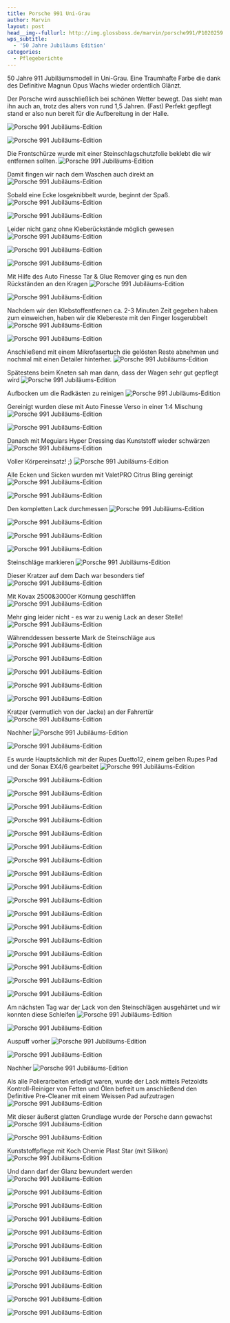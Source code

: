 ```yaml
---
title: Porsche 991 Uni-Grau
author: Marvin
layout: post
head__img--fullurl: http://img.glossboss.de/marvin/porsche991/P1020259.jpg
wps_subtitle:
  - '50 Jahre Jubiläums Edition'
categories:
  - Pflegeberichte
---
```

50 Jahre 911 Jubiläumsmodell in Uni-Grau. Eine Traumhafte Farbe die dank des Definitive Magnun Opus Wachs wieder ordentlich Glänzt.

Der Porsche wird ausschließlich bei schönen Wetter bewegt. Das sieht man ihn auch an, trotz des alters von rund 1,5 Jahren.
(Fast) Perfekt gepflegt stand er also nun bereit für die Aufbereitung in der Halle.

![Porsche 991 Jubiläums-Edition](http://img.glossboss.de/marvin/porsche991/IMG_3696.jpg)


![Porsche 991 Jubiläums-Edition](http://img.glossboss.de/marvin/porsche991/IMG_3698.jpg)

Die Frontschürze wurde mit einer Steinschlagschutzfolie beklebt die wir entfernen sollten.
![Porsche 991 Jubiläums-Edition](http://img.glossboss.de/marvin/porsche991/IMG_3699.jpg)


Damit fingen wir nach dem Waschen auch direkt an
![Porsche 991 Jubiläums-Edition](http://img.glossboss.de/marvin/porsche991/IMG_3702.jpg)

Sobald eine Ecke losgeknibbelt wurde, beginnt der Spaß.
![Porsche 991 Jubiläums-Edition](http://img.glossboss.de/marvin/porsche991/IMG_3703.jpg)


![Porsche 991 Jubiläums-Edition](http://img.glossboss.de/marvin/porsche991/IMG_3704.JPG)

Leider nicht ganz ohne Kleberückstände möglich gewesen
![Porsche 991 Jubiläums-Edition](http://img.glossboss.de/marvin/porsche991/IMG_3705.JPG)


![Porsche 991 Jubiläums-Edition](http://img.glossboss.de/marvin/porsche991/IMG_3706.JPG)


![Porsche 991 Jubiläums-Edition](http://img.glossboss.de/marvin/porsche991/IMG_3707.JPG)

Mit Hilfe des Auto Finesse Tar & Glue Remover ging es nun den Rückständen an den Kragen
![Porsche 991 Jubiläums-Edition](http://img.glossboss.de/marvin/porsche991/IMG_3708.JPG)


![Porsche 991 Jubiläums-Edition](http://img.glossboss.de/marvin/porsche991/IMG_3709.JPG)

Nachdem wir den Klebstoffentfernen ca. 2-3 Minuten Zeit gegeben haben zum einweichen, haben wir die Klebereste mit den Finger losgerubbelt
![Porsche 991 Jubiläums-Edition](http://img.glossboss.de/marvin/porsche991/IMG_3710.JPG)


![Porsche 991 Jubiläums-Edition](http://img.glossboss.de/marvin/porsche991/IMG_3711.JPG)

Anschließend mit einem Mikrofasertuch die gelösten Reste abnehmen und nochmal mit einen Detailer hinterher.
![Porsche 991 Jubiläums-Edition](http://img.glossboss.de/marvin/porsche991/IMG_3712.jpg)

Spätestens beim Kneten sah man dann, dass der Wagen sehr gut gepflegt wird
![Porsche 991 Jubiläums-Edition](http://img.glossboss.de/marvin/porsche991/IMG_3714.jpg)

Aufbocken um die Radkästen zu reinigen
![Porsche 991 Jubiläums-Edition](http://img.glossboss.de/marvin/porsche991/IMG_3715.jpg)

Gereinigt wurden diese mit Auto Finesse Verso in einer 1:4 Mischung
![Porsche 991 Jubiläums-Edition](http://img.glossboss.de/marvin/porsche991/IMG_3716.JPG)


![Porsche 991 Jubiläums-Edition](http://img.glossboss.de/marvin/porsche991/IMG_3717.JPG)

Danach mit Meguiars Hyper Dressing das Kunststoff wieder schwärzen
![Porsche 991 Jubiläums-Edition](http://img.glossboss.de/marvin/porsche991/IMG_3718.jpg)

Voller Körpereinsatz! ;)
![Porsche 991 Jubiläums-Edition](http://img.glossboss.de/marvin/porsche991/IMG_3719.JPG)

Alle Ecken und Sicken wurden mit ValetPRO Citrus Bling gereinigt
![Porsche 991 Jubiläums-Edition](http://img.glossboss.de/marvin/porsche991/IMG_3723.jpg)


![Porsche 991 Jubiläums-Edition](http://img.glossboss.de/marvin/porsche991/IMG_3725.jpg)

Den kompletten Lack durchmessen
![Porsche 991 Jubiläums-Edition](http://img.glossboss.de/marvin/porsche991/IMG_3743.JPG)


![Porsche 991 Jubiläums-Edition](http://img.glossboss.de/marvin/porsche991/IMG_3744.JPG)


![Porsche 991 Jubiläums-Edition](http://img.glossboss.de/marvin/porsche991/IMG_3745.JPG)


![Porsche 991 Jubiläums-Edition](http://img.glossboss.de/marvin/porsche991/IMG_3746.JPG)

Steinschläge markieren
![Porsche 991 Jubiläums-Edition](http://img.glossboss.de/marvin/porsche991/IMG_3726.jpg)

Dieser Kratzer auf dem Dach war besonders tief
![Porsche 991 Jubiläums-Edition](http://img.glossboss.de/marvin/porsche991/IMG_3727.jpg)

Mit Kovax 2500&3000er Körnung geschliffen
![Porsche 991 Jubiläums-Edition](http://img.glossboss.de/marvin/porsche991/IMG_3728.jpg)

Mehr ging leider nicht - es war zu wenig Lack an deser Stelle!
![Porsche 991 Jubiläums-Edition](http://img.glossboss.de/marvin/porsche991/IMG_3733.jpg)

Währenddessen besserte Mark de Steinschläge aus
![Porsche 991 Jubiläums-Edition](http://img.glossboss.de/marvin/porsche991/IMG_3729.jpg)

![Porsche 991 Jubiläums-Edition](http://img.glossboss.de/marvin/porsche991/IMG_3730.jpg)


![Porsche 991 Jubiläums-Edition](http://img.glossboss.de/marvin/porsche991/IMG_3734.jpg)


![Porsche 991 Jubiläums-Edition](http://img.glossboss.de/marvin/porsche991/IMG_3735.jpg)


![Porsche 991 Jubiläums-Edition](http://img.glossboss.de/marvin/porsche991/IMG_3736.jpg)

Kratzer (vermutlich von der Jacke) an der Fahrertür
![Porsche 991 Jubiläums-Edition](http://img.glossboss.de/marvin/porsche991/IMG_3738.JPG)

Nachher
![Porsche 991 Jubiläums-Edition](http://img.glossboss.de/marvin/porsche991/IMG_3739.JPG)


![Porsche 991 Jubiläums-Edition](http://img.glossboss.de/marvin/porsche991/IMG_3740.JPG)

Es wurde Hauptsächlich mit der Rupes Duetto12, einem gelben Rupes Pad und der Sonax EX4/6 gearbeitet
![Porsche 991 Jubiläums-Edition](http://img.glossboss.de/marvin/porsche991/IMG_3747.JPG)


![Porsche 991 Jubiläums-Edition](http://img.glossboss.de/marvin/porsche991/IMG_3748.JPG)


![Porsche 991 Jubiläums-Edition](http://img.glossboss.de/marvin/porsche991/IMG_3749.jpg)


![Porsche 991 Jubiläums-Edition](http://img.glossboss.de/marvin/porsche991/IMG_3750.jpg)


![Porsche 991 Jubiläums-Edition](http://img.glossboss.de/marvin/porsche991/IMG_3751.JPG)


![Porsche 991 Jubiläums-Edition](http://img.glossboss.de/marvin/porsche991/IMG_3752.JPG)


![Porsche 991 Jubiläums-Edition](http://img.glossboss.de/marvin/porsche991/IMG_3755.JPG)


![Porsche 991 Jubiläums-Edition](http://img.glossboss.de/marvin/porsche991/IMG_3756.JPG)


![Porsche 991 Jubiläums-Edition](http://img.glossboss.de/marvin/porsche991/IMG_3757.jpg)


![Porsche 991 Jubiläums-Edition](http://img.glossboss.de/marvin/porsche991/IMG_3759.JPG)


![Porsche 991 Jubiläums-Edition](http://img.glossboss.de/marvin/porsche991/IMG_3762.JPG)


![Porsche 991 Jubiläums-Edition](http://img.glossboss.de/marvin/porsche991/IMG_3763.JPG)


![Porsche 991 Jubiläums-Edition](http://img.glossboss.de/marvin/porsche991/IMG_3764.JPG)


![Porsche 991 Jubiläums-Edition](http://img.glossboss.de/marvin/porsche991/IMG_3765.JPG)


![Porsche 991 Jubiläums-Edition](http://img.glossboss.de/marvin/porsche991/IMG_3767.jpg)


![Porsche 991 Jubiläums-Edition](http://img.glossboss.de/marvin/porsche991/IMG_3768.jpg)


![Porsche 991 Jubiläums-Edition](http://img.glossboss.de/marvin/porsche991/IMG_3769.JPG)


![Porsche 991 Jubiläums-Edition](http://img.glossboss.de/marvin/porsche991/IMG_3771.JPG)

Am nächsten Tag war der Lack von den Steinschlägen ausgehärtet und wir konnten diese Schleifen
![Porsche 991 Jubiläums-Edition](http://img.glossboss.de/marvin/porsche991/IMG_3773.jpg)


![Porsche 991 Jubiläums-Edition](http://img.glossboss.de/marvin/porsche991/IMG_3774.jpg)

Auspuff vorher
![Porsche 991 Jubiläums-Edition](http://img.glossboss.de/marvin/porsche991/IMG_3775.jpg)


![Porsche 991 Jubiläums-Edition](http://img.glossboss.de/marvin/porsche991/IMG_3779.jpg)

Nachher
![Porsche 991 Jubiläums-Edition](http://img.glossboss.de/marvin/porsche991/IMG_3776.jpg)

Als alle Polierarbeiten erledigt waren, wurde der Lack mittels Petzoldts Kontroll-Reiniger von Fetten und Ölen befreit um anschließend den Definitive Pre-Cleaner mit einem Weissen Pad aufzutragen
![Porsche 991 Jubiläums-Edition](http://img.glossboss.de/marvin/porsche991/IMG_3781.jpg)

Mit dieser äußerst glatten Grundlage wurde der Porsche dann gewachst
![Porsche 991 Jubiläums-Edition](http://img.glossboss.de/marvin/porsche991/IMG_3783.JPG)


![Porsche 991 Jubiläums-Edition](http://img.glossboss.de/marvin/porsche991/IMG_3786.jpg)

Kunststoffpflege mit Koch Chemie Plast Star (mit Silikon)
![Porsche 991 Jubiläums-Edition](http://img.glossboss.de/marvin/porsche991/IMG_3787.jpg)

Und dann darf der Glanz bewundert werden
![Porsche 991 Jubiläums-Edition](http://img.glossboss.de/marvin/porsche991/IMG_3788.jpg)


![Porsche 991 Jubiläums-Edition](http://img.glossboss.de/marvin/porsche991/IMG_3789.jpg)


![Porsche 991 Jubiläums-Edition](http://img.glossboss.de/marvin/porsche991/IMG_3790.jpg)


![Porsche 991 Jubiläums-Edition](http://img.glossboss.de/marvin/porsche991/IMG_3791.jpg)


![Porsche 991 Jubiläums-Edition](http://img.glossboss.de/marvin/porsche991/IMG_3792.jpg)

![Porsche 991 Jubiläums-Edition](http://img.glossboss.de/marvin/porsche991/P1020253.JPG)


![Porsche 991 Jubiläums-Edition](http://img.glossboss.de/marvin/porsche991/P1020254.JPG)


![Porsche 991 Jubiläums-Edition](http://img.glossboss.de/marvin/porsche991/P1020255.JPG)



![Porsche 991 Jubiläums-Edition](http://img.glossboss.de/marvin/porsche991/P1020262.JPG)


![Porsche 991 Jubiläums-Edition](http://img.glossboss.de/marvin/porsche991/P1020263.JPG)


![Porsche 991 Jubiläums-Edition](http://img.glossboss.de/marvin/porsche991/P1020264.JPG)



